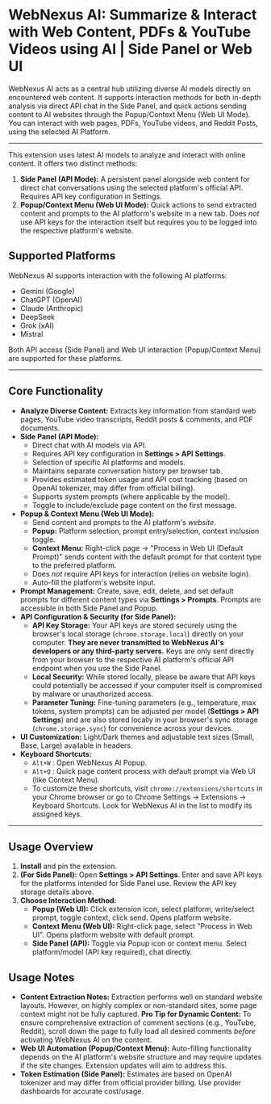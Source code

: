 # WebNexus AI: Summarize & Interact with Web Content, PDFs & YouTube Videos using AI | Side Panel or Web UI

WebNexus AI acts as a central hub utilizing diverse AI models directly on encountered web content. It supports interaction methods for both in-depth analysis via direct API chat in the Side Panel, and quick actions sending content to AI websites through the Popup/Context Menu (Web UI Mode). You can interact with web pages, PDFs, YouTube videos, and Reddit Posts, using the selected AI Platform.

---

This extension uses latest AI models to analyze and interact with online content. It offers two distinct methods:

1.  **Side Panel (API Mode):** A persistent panel alongside web content for direct chat conversations using the selected platform's official API. Requires API key configuration in Settings.
2.  **Popup/Context Menu (Web UI Mode):** Quick actions to send extracted content and prompts to the AI platform's website in a new tab. Does *not* use API keys for the interaction itself but requires you to be logged into the respective platform's website.

## Supported Platforms

WebNexus AI supports interaction with the following AI platforms:

*   Gemini (Google)
*   ChatGPT (OpenAI)
*   Claude (Anthropic)
*   DeepSeek
*   Grok (xAI)
*   Mistral

Both API access (Side Panel) and Web UI interaction (Popup/Context Menu) are supported for these platforms.

---

## Core Functionality

*   **Analyze Diverse Content:** Extracts key information from standard web pages, YouTube video transcripts, Reddit posts & comments, and PDF documents.
*   **Side Panel (API Mode):**
    *   Direct chat with AI models via API.
    *   Requires API key configuration in **Settings > API Settings**.
    *   Selection of specific AI platforms and models.
    *   Maintains separate conversation history per browser tab.
    *   Provides estimated token usage and API cost tracking (based on OpenAI tokenizer, may differ from official billing).
    *   Supports system prompts (where applicable by the model).
    *   Toggle to include/exclude page content on the first message.
*   **Popup & Context Menu (Web UI Mode):**
    *   Send content and prompts to the AI platform's *website*.
    *   **Popup:** Platform selection, prompt entry/selection, context inclusion toggle.
    *   **Context Menu:** Right-click page -> "Process in Web UI (Default Prompt)" sends content with the default prompt for that content type to the preferred platform.
    *   Does *not* require API keys for interaction (relies on website login).
    *   Auto-fill the platform's website input.
*   **Prompt Management:** Create, save, edit, delete, and set default prompts for different content types via **Settings > Prompts**. Prompts are accessible in both Side Panel and Popup.
*   **API Configuration & Security (for Side Panel):**
    *   **API Key Storage:** Your API keys are stored securely using the browser's local storage (`chrome.storage.local`) directly on your computer. **They are never transmitted to WebNexus AI's developers or any third-party servers.** Keys are only sent directly from your browser to the respective AI platform's official API endpoint when you use the Side Panel.
    *   **Local Security:** While stored locally, please be aware that API keys could potentially be accessed if your computer itself is compromised by malware or unauthorized access.
    *   **Parameter Tuning:** Fine-tuning parameters (e.g., temperature, max tokens, system prompts) can be adjusted per model (**Settings > API Settings**) and are also stored locally in your browser's sync storage (`chrome.storage.sync`) for convenience across your devices.
*   **UI Customization:** Light/Dark themes and adjustable text sizes (Small, Base, Large) available in headers.
*   **Keyboard Shortcuts:**
    *   `Alt+W` : Open WebNexus AI Popup.
    *   `Alt+Q` : Quick page content process with default prompt via Web UI (like Context Menu).
    *   To customize these shortcuts, visit `chrome://extensions/shortcuts` in your Chrome browser or go to Chrome Settings → Extensions → Keyboard Shortcuts. Look for WebNexus AI in the list to modify its assigned keys.

---

## Usage Overview

1.  **Install** and pin the extension.
2.  **(For Side Panel):** Open **Settings > API Settings**. Enter and save API keys for the platforms intended for Side Panel use. Review the API key storage details above.
3.  **Choose Interaction Method:**
    *   **Popup (Web UI):** Click extension icon, select platform, write/select prompt, toggle context, click send. Opens platform website.
    *   **Context Menu (Web UI):** Right-click page, select "Process in Web UI". Opens platform website with default prompt.
    *   **Side Panel (API):** Toggle via Popup icon or context menu. Select platform/model (API key required), chat directly.

## Usage Notes

*   **Content Extraction Notes:** Extraction performs well on standard website layouts. However, on highly complex or non-standard sites, some page context might not be fully captured. **Pro Tip for Dynamic Content:** To ensure comprehensive extraction of comment sections (e.g., YouTube, Reddit), scroll down the page to fully load all desired comments *before* activating WebNexus AI on the content.
*   **Web UI Automation (Popup/Context Menu):** Auto-filling functionality depends on the AI platform's website structure and may require updates if the site changes. Extension updates will aim to address this.
*   **Token Estimation (Side Panel):** Estimates are based on OpenAI tokenizer and may differ from official provider billing. Use provider dashboards for accurate cost/usage.